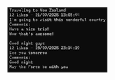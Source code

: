 <img src="https://github.com/hiranjc/Composition3StringBuilder/blob/main/readme.png" width="230" />
